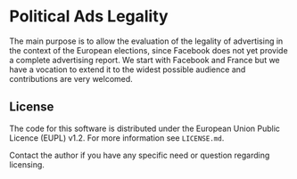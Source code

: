 # Political Ads Legality

The main purpose is to allow the evaluation of the legality of advertising in the context of the European elections, since Facebook does not yet provide a complete advertising report. We start with Facebook and France but we have a vocation to extend it to the widest possible audience and contributions are very welcomed.

## License

The code for this software is distributed under the European Union Public Licence (EUPL) v1.2.
For more information see `LICENSE.md`.

Contact the author if you have any specific need or question regarding licensing.
